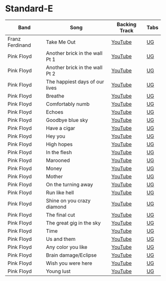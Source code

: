 # Standard-E

| Band | Song | Backing Track | Tabs
| --- | --- | --- | --- |
| Franz Ferdinand | Take Me Out | [YouTube](https://www.youtube.com/watch?v=0XjAZtWVxGs) | [UG](https://tabs.ultimate-guitar.com/tab/franz-ferdinand/take-me-out-official-1911499)
| Pink Floyd | Another brick in the wall Pt 1 | [YouTube]() | [UG]()
| Pink Floyd | Another brick in the wall Pt 2 | [YouTube]() | [UG]()
| Pink Floyd | The happiest days of our lives | [YouTube]() | [UG]()
| Pink Floyd | Breathe | [YouTube]() | [UG]()
| Pink Floyd | Comfortably numb | [YouTube](https://www.youtube.com/watch?v=wec4h8koJ1Q) | [UG](https://tabs.ultimate-guitar.com/tab/pink-floyd/comfortably-numb-official-1939571)
| Pink Floyd | Echoes | [YouTube]() | [UG]()
| Pink Floyd | Goodbye blue sky | [YouTube]() | [UG]()
| Pink Floyd | Have a cigar | [YouTube]() | [UG]()
| Pink Floyd | Hey you | [YouTube]() | [UG]()
| Pink Floyd | High hopes | [YouTube]() | [UG]()
| Pink Floyd | In the flesh | [YouTube]() | [UG]()
| Pink Floyd | Marooned | [YouTube]() | [UG]()
| Pink Floyd | Money | [YouTube]() | [UG]()
| Pink Floyd | Mother | [YouTube]() | [UG]()
| Pink Floyd | On the turning away | [YouTube]() | [UG]()
| Pink Floyd | Run like hell | [YouTube]() | [UG]()
| Pink Floyd | Shine on you crazy diamond | [YouTube]() | [UG]()
| Pink Floyd | The final cut | [YouTube]() | [UG]()
| Pink Floyd | The great gig in the sky | [YouTube]() | [UG]()
| Pink Floyd | Time | [YouTube]() | [UG]()
| Pink Floyd | Us and them | [YouTube]() | [UG]()
| Pink Floyd | Any color you like | [YouTube]() | [UG]()
| Pink Floyd | Brain damage/Eclipse | [YouTube]() | [UG]()
| Pink Floyd | Wish you were here | [YouTube]() | [UG]()
| Pink Floyd | Young lust | [YouTube]() | [UG]()

